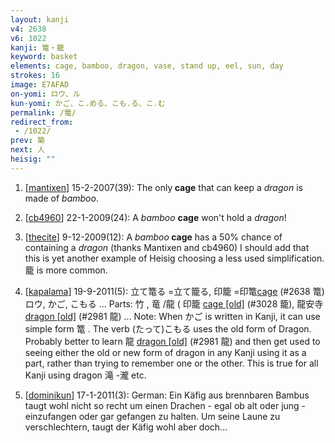 ```yaml
---
layout: kanji
v4: 2638
v6: 1022
kanji: 篭・籠
keyword: basket
elements: cage, bamboo, dragon, vase, stand up, eel, sun, day
strokes: 16
image: E7AFAD
on-yomi: ロウ、ル
kun-yomi: かご、こ.める、こも.る、こ.む
permalink: /篭/
redirect_from:
 - /1022/
prev: 築
next: 人
heisig: ""
---
```


1) [<a href="http://kanji.koohii.com/profile/mantixen">mantixen</a>] 15-2-2007(39): The only<strong> cage</strong> that can keep a <em>dragon</em> is made of <em>bamboo</em>.

2) [<a href="http://kanji.koohii.com/profile/cb4960">cb4960</a>] 22-1-2009(24): A <em>bamboo</em> <strong>cage</strong> won&#039;t hold a <em>dragon</em>!

3) [<a href="http://kanji.koohii.com/profile/thecite">thecite</a>] 9-12-2009(12): A <em>bamboo</em><strong> cage</strong> has a 50% chance of containing a <em>dragon</em> (thanks Mantixen and cb4960) I should add that this is yet another example of Heisig choosing a less used simplification. 籠 is more common.

4) [<a href="http://kanji.koohii.com/profile/kapalama">kapalama</a>] 19-9-2011(5): 立て篭る =立て籠る, 印籠 =印篭<a href="../v4/2638.html">cage</a> (#2638 篭)ロウ, かご, こもる ... Parts: 竹 , 竜 /龍 ( 印籠 <a href="http://kanji.koohii.com/study/kanji/3028">cage [old]</a> (#3028 籠), 龍安寺 <a href="http://kanji.koohii.com/study/kanji/2981">dragon [old]</a> (#2981 龍) ... Note: When かご is written in Kanji, it can use simple form 篭 . The verb (たって)こもる uses the old form of Dragon. Probably better to learn 龍 <a href="http://kanji.koohii.com/study/kanji/2981">dragon [old]</a> (#2981 龍) and then get used to seeing either the old or new form of dragon in any Kanji using it as a part, rather than trying to remember one or the other. This is true for all Kanji using dragon 滝 -瀧 etc.

5) [<a href="http://kanji.koohii.com/profile/dominikun">dominikun</a>] 17-1-2011(3): German: Ein Käfig aus brennbaren Bambus taugt wohl nicht so recht um einen Drachen - egal ob alt oder jung - einzufangen oder gar gefangen zu halten. Um seine Laune zu verschlechtern, taugt der Käfig wohl aber doch...


